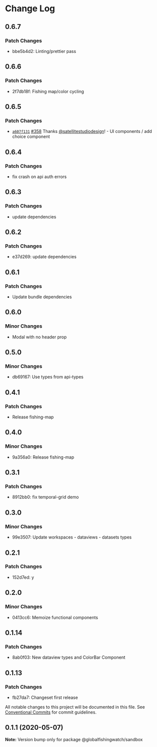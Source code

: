 # Change Log

## 0.6.7

### Patch Changes

- bbe5b4d2: Linting/prettier pass

## 0.6.6

### Patch Changes

- 2f7db18f: Fishing map/color cycling

## 0.6.5

### Patch Changes

- [`a607f131`](https://github.com/GlobalFishingWatch/frontend/commit/a607f13101520a9c1571a36cb8198b7af04d10ea) [#358](https://github.com/GlobalFishingWatch/frontend/pull/358) Thanks [@satellitestudiodesign](https://github.com/satellitestudiodesign)! - UI components / add choice component

## 0.6.4

### Patch Changes

- fix crash on api auth errors

## 0.6.3

### Patch Changes

- update dependencies

## 0.6.2

### Patch Changes

- e37d269: update dependencies

## 0.6.1

### Patch Changes

- Update bundle dependencies

## 0.6.0

### Minor Changes

- Modal with no header prop

## 0.5.0

### Minor Changes

- db69167: Use types from api-types

## 0.4.1

### Patch Changes

- Release fishing-map

## 0.4.0

### Minor Changes

- 9a356a0: Release fishing-map

## 0.3.1

### Patch Changes

- 8912bb0: fix temporal-grid demo

## 0.3.0

### Minor Changes

- 99e3507: Update workspaces - dataviews - datasets types

## 0.2.1

### Patch Changes

- 152d7ed: y

## 0.2.0

### Minor Changes

- 0413cc6: Memoize functional components

## 0.1.14

### Patch Changes

- 8ab0f03: New dataview types and ColorBar Component

## 0.1.13

### Patch Changes

- fb27da7: Changeset first release

All notable changes to this project will be documented in this file.
See [Conventional Commits](https://conventionalcommits.org) for commit guidelines.

## 0.1.1 (2020-05-07)

**Note:** Version bump only for package @globalfishingwatch/sandbox
